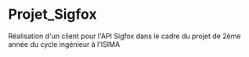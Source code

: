 # Projet_Sigfox
Réalisation d'un client pour l'API Sigfox dans le cadre du projet de 2ème année du cycle ingénieur à l'ISIMA
